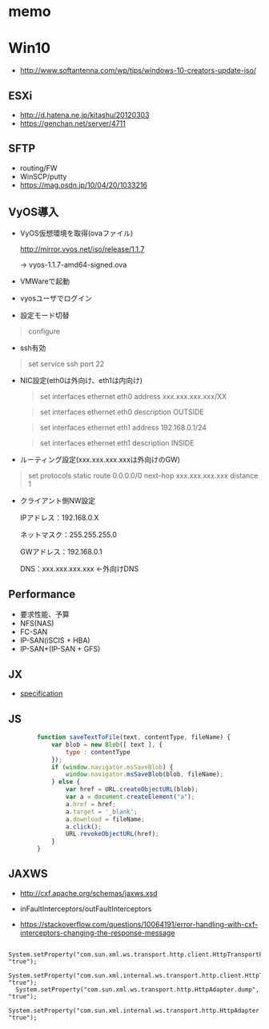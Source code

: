 # memo

# Win10
* http://www.softantenna.com/wp/tips/windows-10-creators-update-iso/

## ESXi
* http://d.hatena.ne.jp/kitashu/20120303
* https://genchan.net/server/4711

## SFTP
* routing/FW
* WinSCP/putty
* https://mag.osdn.jp/10/04/20/1033216


## VyOS導入
* VyOS仮想環境を取得(ovaファイル)
  
  http://mirror.vyos.net/iso/release/1.1.7
  
  -> vyos-1.1.7-amd64-signed.ova

* VMWareで起動

* vyosユーザでログイン

* 設定モード切替
 > configure

* ssh有効
 > set service ssh port 22

* NIC設定(eth0は外向け、eth1は内向け)

    > set interfaces ethernet eth0 address xxx.xxx.xxx.xxx/XX

    > set interfaces ethernet eth0 description OUTSIDE

    > set interfaces ethernet eth1 address 192.168.0.1/24

    > set interfaces ethernet eth1 description INSIDE

* ルーティング設定(xxx.xxx.xxx.xxxは外向けのGW)
 > set protocols static route 0.0.0.0/0 next-hop xxx.xxx.xxx.xxx distance 1

* クライアント側NW設定

    IPアドレス：192.168.0.X
    
    ネットマスク：255.255.255.0
    
    GWアドレス：192.168.0.1
    
    DNS：xxx.xxx.xxx.xxx ←外向けDNS


## Performance
* 要求性能、予算
* NFS(NAS)
* FC-SAN
* IP-SAN(iSCIS + HBA)
* IP-SAN+(IP-SAN + GFS)

## JX
* [specification](http://www.dsri.jp/ryutsu-bms/standard/standard04.html)

## JS
```js
		function saveTextToFile(text, contentType, fileName) {
			var blob = new Blob([ text ], {
				type : contentType
			});
			if (window.navigator.msSaveBlob) {
				window.navigator.msSaveBlob(blob, fileName);
			} else {
				var href = URL.createObjectURL(blob);
				var a = document.createElement("a");
				a.href = href;
				a.target = '_blank';
				a.download = fileName;
				a.click();
				URL.revokeObjectURL(href);
			}
		}
```
## JAXWS
* http://cxf.apache.org/schemas/jaxws.xsd
* inFaultInterceptors/outFaultInterceptors

* https://stackoverflow.com/questions/10064191/error-handling-with-cxf-interceptors-changing-the-response-message

```
  System.setProperty("com.sun.xml.ws.transport.http.client.HttpTransportPipe.dump", "true");
  System.setProperty("com.sun.xml.internal.ws.transport.http.client.HttpTransportPipe.dump", "true");
  System.setProperty("com.sun.xml.ws.transport.http.HttpAdapter.dump", "true");
  System.setProperty("com.sun.xml.internal.ws.transport.http.HttpAdapter.dump", "true");
```

